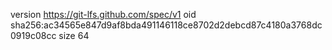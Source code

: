 version https://git-lfs.github.com/spec/v1
oid sha256:ac34565e847d9af8bda491146118ce8702d2debcd87c4180a3768dc0919c08cc
size 64
